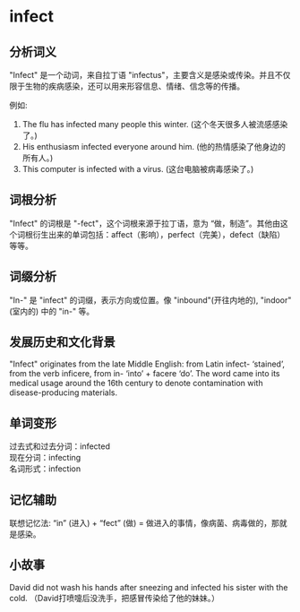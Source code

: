 # infect

## 分析词义

  

"Infect" 是一个动词，来自拉丁语 "infectus"，主要含义是感染或传染。并且不仅限于生物的疾病感染，还可以用来形容信息、情绪、信念等的传播。

  

例如:

  

1.  The flu has infected many people this winter. (这个冬天很多人被流感感染了。)
2.  His enthusiasm infected everyone around him. (他的热情感染了他身边的所有人。)
3.  This computer is infected with a virus. (这台电脑被病毒感染了。)

  

## 词根分析

  

"Infect" 的词根是 "-fect"，这个词根来源于拉丁语，意为 “做，制造”。其他由这个词根衍生出来的单词包括：affect（影响），perfect（完美），defect（缺陷）等等。

  

## 词缀分析

  

"In-" 是 "infect" 的词缀，表示方向或位置。像 "inbound"(开往内地的), "indoor"(室内的) 中的 "in-" 等。

  

## 发展历史和文化背景

  

"Infect" originates from the late Middle English: from Latin infect- ‘stained’, from the verb inficere, from in- ‘into’ + facere ‘do’. The word came into its medical usage around the 16th century to denote contamination with disease-producing materials.

  

## 单词变形

  

过去式和过去分词：infected  
现在分词：infecting  
名词形式：infection

  

## 记忆辅助

  

联想记忆法: “in” (进入) + “fect” (做) = 做进入的事情，像病菌、病毒做的，那就是感染。

  

## 小故事

  

David did not wash his hands after sneezing and infected his sister with the cold. （David打喷嚏后没洗手，把感冒传染给了他的妹妹。）
